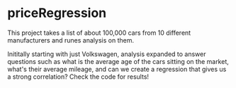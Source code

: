 # priceRegression

This project takes a list of about 100,000 cars from 10 different manufacturers and runes analysis on them.

Inititally starting with just Volkswagen, analysis expanded to answer questions such as what is the average age of the cars sitting on the market, what's their average mileage, and can we create a regression that gives us a strong correlation? Check the code for results!
